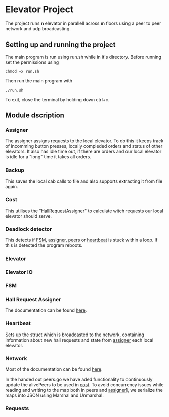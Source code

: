 # Elevator Project

The project runs **n** elevator in parallell across **m** floors using a peer to peer network and udp broadcasting.

## Setting up and running the project

The main program is run using run.sh while in it's directory.
Before running set the permissions using
```
chmod +x run.sh
```
Then run the main program with

```
./run.sh
```

To exit, close the terminal by holding down ctrl+c. 

## Module dscription

### Assigner

The assigner assigns requests to the local elevator. To do this it keeps track of incomming button presses, locally compleded orders and status of other elevators. It also has idle time out, if there are orders and our local elevator is idle for a "long" time it takes all orders.

### Backup

This saves the local cab calls to file and also supports extracting it from file again.

### Cost

This utilises the "[HallRequestAssigner](#hall-request-assigner)" to calculate witch requests our local elevator should serve.

### Deadlock detector

This detects if [FSM](#fsm), [assigner](#assigner), [peers](#network) or [heartbeat](#heartbeat) is stuck within a loop. If this is detected the program reboots.

### Elevator

### Elevator IO

### FSM

### Hall Request Assigner

The documentation can be found [here](https://github.com/TTK4145/Project-resources/tree/master/cost_fns/hall_request_assigner).

### Heartbeat
Sets up the struct which is broadcasted to the network, containing information about new hall requests and state from [assigner](#assigner) each local elevator. 

### Network

Most of the documentation can be found [here](https://github.com/TTK4145/Network-go).

In the handed out peers.go we have aded functionality to continuously update the alivePeers to be used in [cost](#cost). To avoid concurrency issues while reading and writing to the map both in peers and [assigner](#assigner)], we serialize the maps into JSON using Marshal and Unmarshal. 

### Requests
